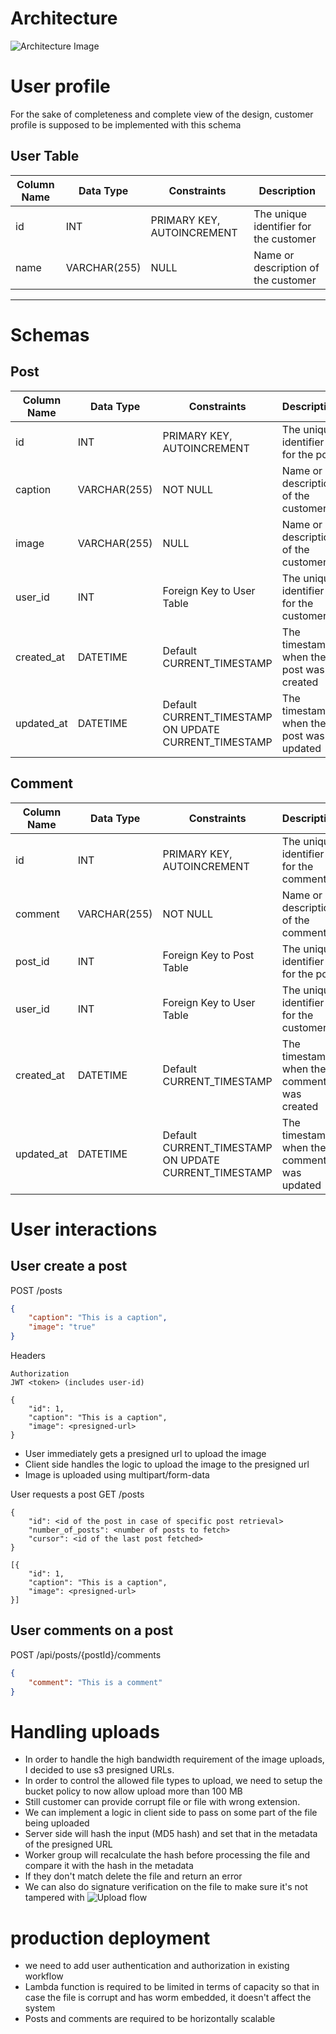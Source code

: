 # Architecture
![Architecture Image](https://github.com/user-attachments/assets/3cc5ffaf-363b-4ffb-a379-406e2a92bc8e)





# User profile
For the sake of completeness and complete view of the design, customer profile is supposed to be implemented with this schema

## User Table

| Column Name      | Data Type   | Constraints                  | Description                        |
|------------------|-------------|------------------------------|------------------------------------|
| id               | INT         | PRIMARY KEY, AUTOINCREMENT   | The unique identifier for the customer |
| name          | VARCHAR(255)        | NULL                     | Name or description of the customer |

-------------------

# Schemas

## Post
| Column Name | Data Type    | Constraints                   | Description                             |
|-------------|--------------|-------------------------------|-----------------------------------------|
| id          | INT          | PRIMARY KEY, AUTOINCREMENT    | The unique identifier for the post      |
| caption     | VARCHAR(255) | NOT NULL                      | Name or description of the customer     |
| image       | VARCHAR(255) | NULL                          | Name or description of the customer     |
| user_id     | INT          | Foreign Key to User Table     | The unique identifier for the customer  |
| created_at  | DATETIME          | Default CURRENT_TIMESTAMP     | The timestamp when the post was created |
| updated_at  | DATETIME          | Default CURRENT_TIMESTAMP ON  UPDATE CURRENT_TIMESTAMP | The timestamp when the post was updated |

## Comment
| Column Name | Data Type    | Constraints                   | Description                             |
|-------------|--------------|-------------------------------|-----------------------------------------|
| id          | INT          | PRIMARY KEY, AUTOINCREMENT    | The unique identifier for the comment   |
| comment     | VARCHAR(255) | NOT NULL                      | Name or description of the comment      |
| post_id     | INT          | Foreign Key to Post Table     | The unique identifier for the post      |
| user_id     | INT          | Foreign Key to User Table     | The unique identifier for the customer  |
| created_at  | DATETIME          | Default CURRENT_TIMESTAMP     | The timestamp when the comment was created |
| updated_at  | DATETIME          | Default CURRENT_TIMESTAMP ON  UPDATE CURRENT_TIMESTAMP | The timestamp when the comment was updated |


# User interactions
## User create a post
POST /posts
```json
{
    "caption": "This is a caption",
    "image": "true"
}
```
Headers
```headers
Authorization
JWT <token> (includes user-id)
```
```response
{
    "id": 1,
    "caption": "This is a caption",
    "image": <presigned-url>
}
```
* User immediately gets a presigned url to upload the image
* Client side handles the logic to upload the image to the presigned url
* Image is uploaded using multipart/form-data

User requests a post
GET /posts
```request
{
    "id": <id of the post in case of specific post retrieval>
    "number_of_posts": <number of posts to fetch>
    "cursor": <id of the last post fetched>
}
```
```response
[{
    "id": 1,
    "caption": "This is a caption",
    "image": <presigned-url>
}]
```

## User comments on a post
POST /api/posts/{postId}/comments
```json
{
    "comment": "This is a comment"
}
```


# Handling uploads
* In order to handle the high bandwidth requirement of the image uploads, I decided to use s3 presigned URLs.
* In order to control the allowed file types to upload, we need to setup the bucket policy to now allow upload more than 100 MB
* Still customer can provide corrupt file or file with wrong extension.
* We can implement a logic in client side to pass on some part of the file being uploaded
* Server side will hash the input (MD5 hash) and set that in the metadata of the presigned URL
* Worker group will recalculate the hash before processing the file and compare it with the hash in the metadata
* If they don't match delete the file and return an error
* We can also do signature verification on the file to make sure it's not tampered with
![Upload flow](https://github.com/user-attachments/assets/c024c586-550e-4ce8-b049-210048b4ec7c)

  

# production deployment
* we need to add user authentication and authorization in existing workflow
* Lambda function is required to be limited in terms of capacity so that in case the file is corrupt and has worm embedded, it doesn't affect the system
* Posts and comments are required to be horizontally scalable

